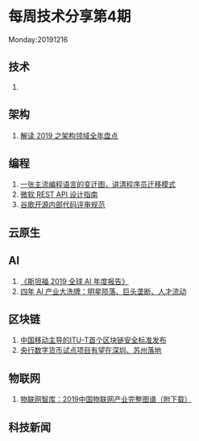 # 每周技术分享第4期
Monday:20191216

## 技术
1. 


## 架构
1. [解读 2019 之架构领域全年盘点](https://www.infoq.cn/article/U3Lr4dtChbximocaSqK5)

## 编程
1. [一张主流编程语言的变迁图，讲清程序员迁移模式](https://www.infoq.cn/article/7eYwX_3Ap7DRb5LedzUp)  
2. [微软 REST API 设计指南](https://github.com/microsoft/api-guidelines/blob/master/Guidelines.md)
3. [谷歌开源内部代码评审规范](https://www.infoq.cn/article/QJi1Kqm4pH3UNAqNzl3l)
  
## 云原生


## AI
1. [《斯坦福 2019 全球 AI 年度报告》](https://hai.stanford.edu/sites/g/files/sbiybj10986/f/ai_index_2019_report.pdf)
2. [四年 AI 产业大洗牌：明星陨落、巨头垄断、人才流动](https://www.infoq.cn/article/PkuuOr9z6s3pXzuBIeC6)

## 区块链
1. [中国移动主导的ITU-T首个区块链安全标准发布](https://mp.weixin.qq.com/s/p1F1X6QxUjwOlacB3BxvFg)
2. [央行数字货币试点项目有望在深圳、苏州落地](https://www.infoq.cn/article/WAdW7lBPdOXXQUdmkBzw)

## 物联网
1. [物联网智库：2019中国物联网产业完整图谱（附下载）](http://www.199it.com/archives/908716.html)

## 科技新闻





